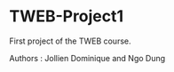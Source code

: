 TWEB-Project1
=============

First project of the TWEB course.


Authors : Jollien Dominique and Ngo Dung
